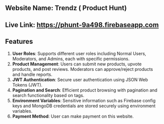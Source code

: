 Website Name: Trendz ( Product Hunt)
----------------------------------------
Live Link: https://phunt-9a498.firebaseapp.com
---------------------------------------------------
## Features

1. **User Roles**: Supports different user roles including Normal Users, Moderators, and Admins, each with specific permissions.
2. **Product Management**: Users can submit new products, upvote products, and post reviews. Moderators can approve/reject products and handle reports.
3. **JWT Authentication**: Secure user authentication using JSON Web Tokens (JWT).
4. **Pagination and Search**: Efficient product browsing with pagination and search functionality based on tags.
5. **Environment Variables**: Sensitive information such as Firebase config keys and MongoDB credentials are stored securely using environment variables.
6. **Payment Method**: User can make payment on this website.
